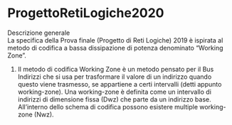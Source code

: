 # ProgettoRetiLogiche2020
 
Descrizione generale  
La specifica della Prova finale (Progetto di Reti Logiche) 2019 è ispirata al metodo di
codifica a bassa dissipazione di potenza denominato “Working Zone”.  
1. Il metodo di codifica Working Zone è un metodo pensato per il Bus Indirizzi che si usa per
trasformare il valore di un indirizzo quando questo viene trasmesso, se appartiene a certi
intervalli (detti appunto working-zone). Una working-zone è definita come un intervallo di
indirizzi di dimensione fissa (Dwz) che parte da un indirizzo base. All’interno dello schema di
codifica possono esistere multiple working-zone (Nwz).
